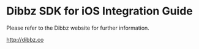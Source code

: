 Dibbz SDK for iOS Integration Guide
=================

Please refer to the Dibbz website for further information.

http://dibbz.co